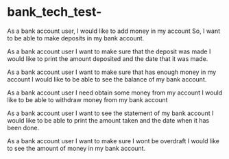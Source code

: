# bank_tech_test-

As a bank account user,
I would like to add money in my account
So, I want to be able to make deposits in my bank account.

As a bank account user
I want to make sure that the deposit was made
I would like to print the amount deposited  and the date that it was made.

As a bank account user
I want to make sure that has enough money in my account
I would like to be able to see the balance of my bank account.

As a bank account user
I need obtain some money from my account
I would like to be able to withdraw money from my bank account

As a  bank account user
I want to see the statement of my bank account
I would like to be able to print the amount taken and the date when it has been done.

As a bank account user
I want to make sure I wont be overdraft
I would like to see the amount of money in my bank account.
